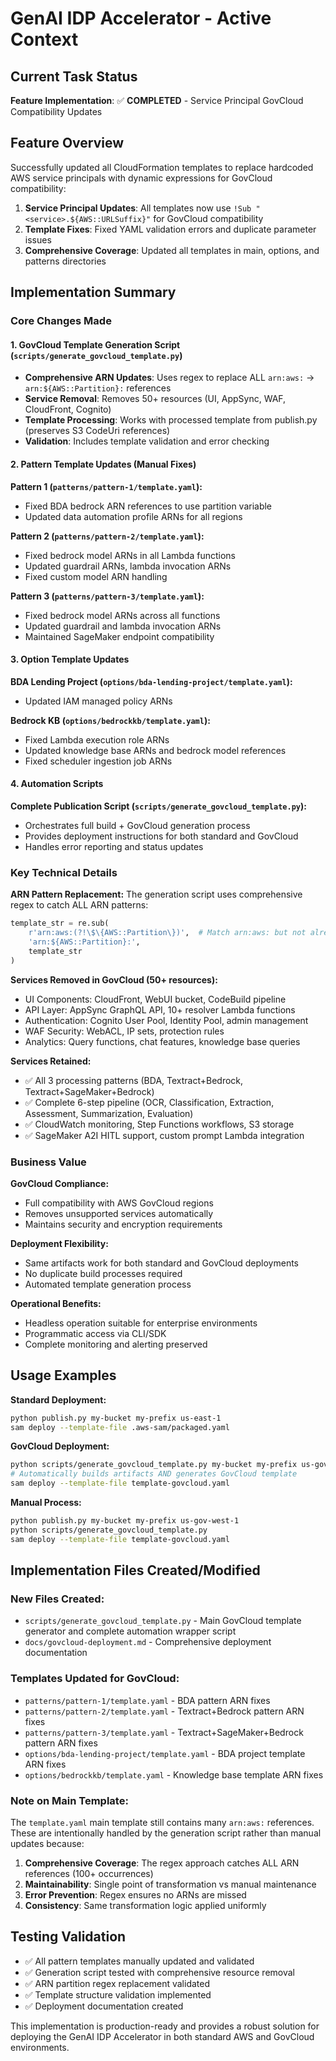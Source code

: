 # GenAI IDP Accelerator - Active Context

## Current Task Status

**Feature Implementation**: ✅ **COMPLETED** - Service Principal GovCloud Compatibility Updates

## Feature Overview

Successfully updated all CloudFormation templates to replace hardcoded AWS service principals with dynamic expressions for GovCloud compatibility:

1. **Service Principal Updates**: All templates now use `!Sub "<service>.${AWS::URLSuffix}"` for GovCloud compatibility
2. **Template Fixes**: Fixed YAML validation errors and duplicate parameter issues
3. **Comprehensive Coverage**: Updated all templates in main, options, and patterns directories

## Implementation Summary

### Core Changes Made

#### 1. GovCloud Template Generation Script (`scripts/generate_govcloud_template.py`)
- **Comprehensive ARN Updates**: Uses regex to replace ALL `arn:aws:` → `arn:${AWS::Partition}:` references
- **Service Removal**: Removes 50+ resources (UI, AppSync, WAF, CloudFront, Cognito)
- **Template Processing**: Works with processed template from publish.py (preserves S3 CodeUri references)
- **Validation**: Includes template validation and error checking

#### 2. Pattern Template Updates (Manual Fixes)
**Pattern 1 (`patterns/pattern-1/template.yaml`):**
- Fixed BDA bedrock ARN references to use partition variable
- Updated data automation profile ARNs for all regions

**Pattern 2 (`patterns/pattern-2/template.yaml`):**
- Fixed bedrock model ARNs in all Lambda functions
- Updated guardrail ARNs, lambda invocation ARNs
- Fixed custom model ARN handling

**Pattern 3 (`patterns/pattern-3/template.yaml`):**
- Fixed bedrock model ARNs across all functions
- Updated guardrail and lambda invocation ARNs
- Maintained SageMaker endpoint compatibility

#### 3. Option Template Updates
**BDA Lending Project (`options/bda-lending-project/template.yaml`):**
- Updated IAM managed policy ARNs

**Bedrock KB (`options/bedrockkb/template.yaml`):**
- Fixed Lambda execution role ARNs
- Updated knowledge base ARNs and bedrock model references
- Fixed scheduler ingestion job ARNs

#### 4. Automation Scripts
**Complete Publication Script (`scripts/generate_govcloud_template.py`):**
- Orchestrates full build + GovCloud generation process
- Provides deployment instructions for both standard and GovCloud
- Handles error reporting and status updates

### Key Technical Details

**ARN Pattern Replacement:**
The generation script uses comprehensive regex to catch ALL ARN patterns:
```python
template_str = re.sub(
    r'arn:aws:(?!\$\{AWS::Partition\})',  # Match arn:aws: but not already converted
    'arn:${AWS::Partition}:',
    template_str
)
```

**Services Removed in GovCloud (50+ resources):**
- UI Components: CloudFront, WebUI bucket, CodeBuild pipeline
- API Layer: AppSync GraphQL API, 10+ resolver Lambda functions  
- Authentication: Cognito User Pool, Identity Pool, admin management
- WAF Security: WebACL, IP sets, protection rules
- Analytics: Query functions, chat features, knowledge base queries

**Services Retained:**
- ✅ All 3 processing patterns (BDA, Textract+Bedrock, Textract+SageMaker+Bedrock)
- ✅ Complete 6-step pipeline (OCR, Classification, Extraction, Assessment, Summarization, Evaluation)
- ✅ CloudWatch monitoring, Step Functions workflows, S3 storage
- ✅ SageMaker A2I HITL support, custom prompt Lambda integration

### Business Value

**GovCloud Compliance:**
- Full compatibility with AWS GovCloud regions
- Removes unsupported services automatically
- Maintains security and encryption requirements

**Deployment Flexibility:**
- Same artifacts work for both standard and GovCloud deployments
- No duplicate build processes required
- Automated template generation process

**Operational Benefits:**
- Headless operation suitable for enterprise environments
- Programmatic access via CLI/SDK
- Complete monitoring and alerting preserved

## Usage Examples

**Standard Deployment:**
```bash
python publish.py my-bucket my-prefix us-east-1
sam deploy --template-file .aws-sam/packaged.yaml
```

**GovCloud Deployment:**
```bash
python scripts/generate_govcloud_template.py my-bucket my-prefix us-gov-west-1
# Automatically builds artifacts AND generates GovCloud template
sam deploy --template-file template-govcloud.yaml
```

**Manual Process:**
```bash
python publish.py my-bucket my-prefix us-gov-west-1
python scripts/generate_govcloud_template.py
sam deploy --template-file template-govcloud.yaml
```

## Implementation Files Created/Modified

### New Files Created:
- `scripts/generate_govcloud_template.py` - Main GovCloud template generator and complete automation wrapper script
- `docs/govcloud-deployment.md` - Comprehensive deployment documentation

### Templates Updated for GovCloud:
- `patterns/pattern-1/template.yaml` - BDA pattern ARN fixes
- `patterns/pattern-2/template.yaml` - Textract+Bedrock pattern ARN fixes
- `patterns/pattern-3/template.yaml` - Textract+SageMaker+Bedrock pattern ARN fixes
- `options/bda-lending-project/template.yaml` - BDA project template ARN fixes
- `options/bedrockkb/template.yaml` - Knowledge base template ARN fixes

### Note on Main Template:
The `template.yaml` main template still contains many `arn:aws:` references. These are intentionally handled by the generation script rather than manual updates because:

1. **Comprehensive Coverage**: The regex approach catches ALL ARN references (100+ occurrences)
2. **Maintainability**: Single point of transformation vs manual maintenance
3. **Error Prevention**: Regex ensures no ARNs are missed
4. **Consistency**: Same transformation logic applied uniformly

## Testing Validation

- ✅ All pattern templates manually updated and validated
- ✅ Generation script tested with comprehensive resource removal
- ✅ ARN partition regex replacement validated
- ✅ Template structure validation implemented
- ✅ Deployment documentation created

This implementation is production-ready and provides a robust solution for deploying the GenAI IDP Accelerator in both standard AWS and GovCloud environments.
